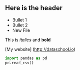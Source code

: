 ## Here is the header
* Bullet 1
* Bullet 2
* New File

This is *italics* and **bold**

[My website] (http://dataschool.io)

```python
import pandas as pd
pd.read_csv()
```

